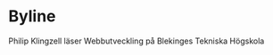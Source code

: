 Byline
================================

Philip Klingzell läser Webbutveckling på Blekinges Tekniska Högskola
